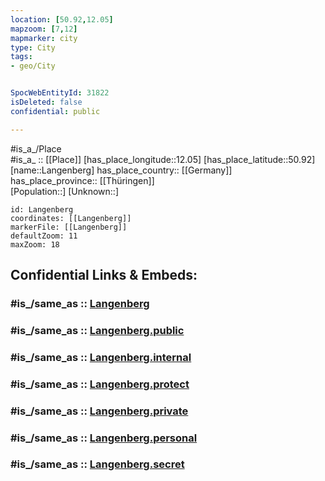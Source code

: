 ```yaml
---
location: [50.92,12.05] 
mapzoom: [7,12] 
mapmarker: city 
type: City
tags:
- geo/City


SpocWebEntityId: 31822
isDeleted: false
confidential: public

---
```

#is_a_/Place  
#is_a_ :: [[Place]] 
[has_place_longitude::12.05] 
[has_place_latitude::50.92] 
[name::Langenberg] 
has_place_country:: [[Germany]]  
has_place_province:: [[Thüringen]]  
[Population::] 
[Unknown::] 


```leaflet
id: Langenberg
coordinates: [[Langenberg]] 
markerFile: [[Langenberg]] 
defaultZoom: 11 
maxZoom: 18
```


## Confidential Links & Embeds: 

### #is_/same_as :: [Langenberg](/_Standards/Earth/Continent/Europe/Europe~Central/Germany/Germany~East/Thüringen/counties~TH/Gera/City/Langenberg.md) 

### #is_/same_as :: [Langenberg.public](/_public/Earth/Continent/Europe/Europe~Central/Germany/Germany~East/Thüringen/counties~TH/Gera/City/Langenberg.public.md) 

### #is_/same_as :: [Langenberg.internal](/_internal/Earth/Continent/Europe/Europe~Central/Germany/Germany~East/Thüringen/counties~TH/Gera/City/Langenberg.internal.md) 

### #is_/same_as :: [Langenberg.protect](/_protect/Earth/Continent/Europe/Europe~Central/Germany/Germany~East/Thüringen/counties~TH/Gera/City/Langenberg.protect.md) 

### #is_/same_as :: [Langenberg.private](/_private/Earth/Continent/Europe/Europe~Central/Germany/Germany~East/Thüringen/counties~TH/Gera/City/Langenberg.private.md) 

### #is_/same_as :: [Langenberg.personal](/_personal/Earth/Continent/Europe/Europe~Central/Germany/Germany~East/Thüringen/counties~TH/Gera/City/Langenberg.personal.md) 

### #is_/same_as :: [Langenberg.secret](/_secret/Earth/Continent/Europe/Europe~Central/Germany/Germany~East/Thüringen/counties~TH/Gera/City/Langenberg.secret.md)

